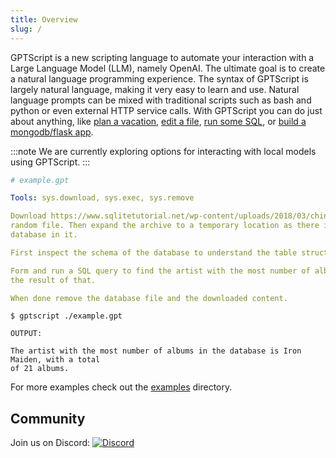 ```yaml
---
title: Overview
slug: /
---
```


GPTScript is a new scripting language to automate your interaction with a Large Language Model (LLM), namely OpenAI. The ultimate goal is to create a natural language programming experience. The syntax of GPTScript is largely natural language, making it very easy to learn and use. Natural language prompts can be mixed with traditional scripts such as bash and python or even external HTTP service calls. With GPTScript you can do just about anything, like [plan a vacation](https://github.com/gptscript-ai/gptscript/blob/main/examples/travel-agent.gpt), [edit a file](https://github.com/gptscript-ai/gptscript/blob/main/examples/add-go-mod-dep.gpt), [run some SQL](https://github.com/gptscript-ai/gptscript/blob/main/examples/sqlite-download.gpt), or [build a mongodb/flask app](https://github.com/gptscript-ai/gptscript/blob/main/examples/hacker-news-headlines.gpt).

:::note
We are currently exploring options for interacting with local models using GPTScript.
:::

```yaml
# example.gpt

Tools: sys.download, sys.exec, sys.remove

Download https://www.sqlitetutorial.net/wp-content/uploads/2018/03/chinook.zip to a
random file. Then expand the archive to a temporary location as there is a sqlite
database in it.

First inspect the schema of the database to understand the table structure.

Form and run a SQL query to find the artist with the most number of albums and output
the result of that.

When done remove the database file and the downloaded content.
```
```
$ gptscript ./example.gpt

OUTPUT:

The artist with the most number of albums in the database is Iron Maiden, with a total
of 21 albums.
```

For more examples check out the [examples](https://github.com/gptscript-ai/gptscript/blob/main/examples) directory.

## Community

Join us on Discord: [![Discord](https://img.shields.io/discord/1204558420984864829?label=Discord)](https://discord.gg/9sSf4UyAMC)
